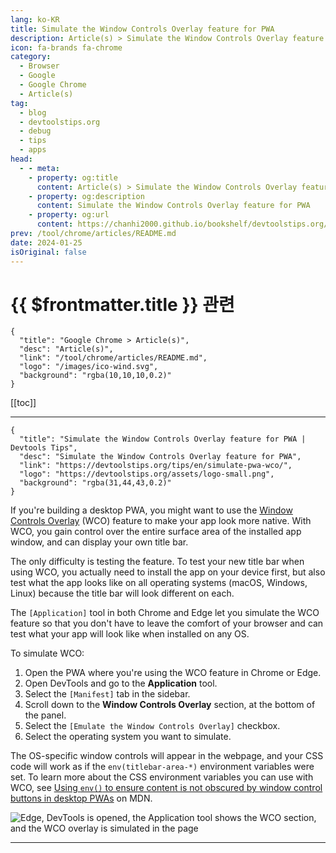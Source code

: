 ```yaml
---
lang: ko-KR
title: Simulate the Window Controls Overlay feature for PWA
description: Article(s) > Simulate the Window Controls Overlay feature for PWA
icon: fa-brands fa-chrome
category: 
  - Browser
  - Google
  - Google Chrome
  - Article(s)
tag: 
  - blog
  - devtoolstips.org
  - debug
  - tips
  - apps
head:
  - - meta:
    - property: og:title
      content: Article(s) > Simulate the Window Controls Overlay feature for PWA
    - property: og:description
      content: Simulate the Window Controls Overlay feature for PWA
    - property: og:url
      content: https://chanhi2000.github.io/bookshelf/devtoolstips.org/simulate-pwa-wco.html
prev: /tool/chrome/articles/README.md
date: 2024-01-25
isOriginal: false
---
```


# {{ $frontmatter.title }} 관련

```component VPCard
{
  "title": "Google Chrome > Article(s)",
  "desc": "Article(s)",
  "link": "/tool/chrome/articles/README.md",
  "logo": "/images/ico-wind.svg",
  "background": "rgba(10,10,10,0.2)"
}
```

[[toc]]

---

```component VPCard
{
  "title": "Simulate the Window Controls Overlay feature for PWA | Devtools Tips",
  "desc": "Simulate the Window Controls Overlay feature for PWA",
  "link": "https://devtoolstips.org/tips/en/simulate-pwa-wco/",
  "logo": "https://devtoolstips.org/assets/logo-small.png",
  "background": "rgba(31,44,43,0.2)"
}
```


If you're building a desktop PWA, you might want to use the [<FontIcon icon="fa-brands fa-firefox"/>Window Controls Overlay](https://developer.mozilla.org/docs/Web/API/Window_Controls_Overlay_API) (WCO) feature to make your app look more native. With WCO, you gain control over the entire surface area of the installed app window, and can display your own title bar.

The only difficulty is testing the feature. To test your new title bar when using WCO, you actually need to install the app on your device first, but also test what the app looks like on all operating systems (macOS, Windows, Linux) because the title bar will look different on each.

The <FontIcon icon="iconfont icon-select"/>`[Application]` tool in both Chrome and Edge let you simulate the WCO feature so that you don't have to leave the comfort of your browser and can test what your app will look like when installed on any OS.

To simulate WCO:

1. Open the PWA where you're using the WCO feature in Chrome or Edge.
2. Open DevTools and go to the **Application** tool.
3. Select the <FontIcon icon="iconfont icon-select"/>`[Manifest]` tab in the sidebar.
4. Scroll down to the **Window Controls Overlay** section, at the bottom of the panel.
5. Select the <FontIcon icon="iconfont icon-select"/>`[Emulate the Window Controls Overlay]` checkbox.
6. Select the operating system you want to simulate.

The OS-specific window controls will appear in the webpage, and your CSS code will work as if the `env(titlebar-area-*)` environment variables were set. To learn more about the CSS environment variables you can use with WCO, see [<FontIcon icon="fa-brands fa-firefox"/>Using `env()` to ensure content is not obscured by window control buttons in desktop PWAs](https://developer.mozilla.org/docs/Web/CSS/env#using_env_to_ensure_content_is_not_obscured_by_window_control_buttons_in_desktop_pwas) on MDN.

![<FontIcon icon="fa-brands fa-edge"/>Edge, DevTools is opened, the Application tool shows the WCO section, and the WCO overlay is simulated in the page](https://devtoolstips.org/assets/img/simulate-pwa-wco.png)

---

<TagLinks />
